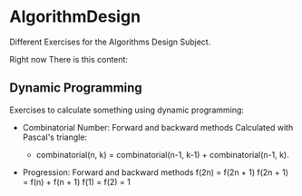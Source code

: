 # AlgorithmDesign
Different Exercises for the Algorithms Design Subject.

Right now There is this content:

## Dynamic Programming
Exercises to calculate something using dynamic programming:

- Combinatorial Number: Forward and backward methods
  Calculated with Pascal's triangle:
  - combinatorial(n, k) = combinatorial(n-1, k-1) + combinatorial(n-1, k).

- Progression: Forward and backward methods
  f(2n) = f(2n + 1)
  f(2n + 1) = f(n) + f(n + 1)
  f(1) = f(2) = 1
